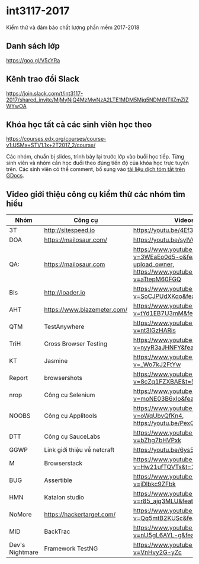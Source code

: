 # int3117-2017
Kiểm thử và đảm bảo chất lượng phần mềm 2017-2018

## Danh sách lớp
https://goo.gl/V5cYRa

## Kênh trao đổi Slack
https://join.slack.com/t/int3117-2017/shared_invite/MjMyNjQ4MzMwNzA2LTE1MDM5Mjg5NDMtNTllZmZiZWYwOA

## Khóa học tất cả các sinh viên học theo
https://courses.edx.org/courses/course-v1:USMx+STV1.1x+2T2017_2/course/

Các nhóm, chuẩn bị slides, trình bày lại trước lớp vào buổi học tiếp. Từng sinh viên và nhóm cần học đuổi theo đúng tiến độ của khóa học trực tuyến trên. Các sinh viên có thể comment, bổ sung vào [tài liệu dịch tóm tắt trên GDocs](https://docs.google.com/document/d/1VmkutHjYjY3sfT-H67NyrE8MzJwQFKhCGqtAOP_hIJc).

## Video giới thiệu công cụ kiểm thử các nhóm tìm hiểu
| Nhóm  |  Công cụ | Videos |
|-------|----------|---------|
|3T    | http://sitespeed.io | https://youtu.be/4Ef34h-GlyQ |
|DOA   | https://mailosaur.com/| https://youtu.be/syIVQ3yc5qg |
|QA:   | https://mailosaur.com | https://www.youtube.com/watch?v=3WEaEo0d5-o&feature=em-upload_owner, https://www.youtube.com/watch?v=aTtepM60FGQ |
|BIs   | http://loader.io | https://www.youtube.com/watch?v=SoCJPUdXKqo&feature=youtu.be |
|AHT   | https://www.blazemeter.com/ |https://www.youtube.com/watch?v=tYd1EB7U3mM&feature=youtu.be |
|QTM   | TestAnywhere | https://www.youtube.com/watch?v=nt3lGzHARis|
|TriH  | Cross Browser Testing| https://www.youtube.com/watch?v=nyyR3aJHNFY&feature=youtu.be|
|KT    | Jasmine | https://www.youtube.com/watch?v=_Wo7kJ2FtYw|
|Report| browsershots| https://www.youtube.com/watch?v=8cZq1FZXBAE&t=5s |
|nrop  | Công cụ Selenium| https://www.youtube.com/watch?v=moNE03B6xIo&feature=youtu.be|
|NOOBS | Công cụ Applitools| https://www.youtube.com/watch?v=oWqUbvQfKn4, https://youtu.be/PexQzkrYQZ4|
|DTT   | Công cụ SauceLabs| https://www.youtube.com/watch?v=bZhg7bHVPxk|
|GGWP  | Link giới thiệu về netcraft| https://youtu.be/6ys5qWL30Cw|
|M| Browserstack |  https://www.youtube.com/watch?v=Hw21ufTQVTs&t=30s|
|BUG| Assertible |  https://www.youtube.com/watch?v=jDlbkc9ZFbk|
|HMN| Katalon studio |  https://www.youtube.com/watch?v=r85_ajq3MLU&feature=youtu.be|
|NoMore| https://hackertarget.com/ |  https://www.youtube.com/watch?v=Qq5mtB2KUSc&feature=youtu.be|
|MID   | BackTrac | https://www.youtube.com/watch?v=nU5gL6AYL-g&feature=youtu.be|
|Dev's Nightmare   | Framework TestNG | https://www.youtube.com/watch?v=VnHvy2G-yZc